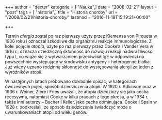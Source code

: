 +++
author = "dexter"
kategorie = [ "Nauka",]
date = "2008-02-21"
layout = "post"
tags = [ "historia",]
title = "Historia choroby"
url = "/2008/02/21/historia-choroby/"
lastmod = "2016-11-19T15:19:21+00:00"

+++

Termin _alergia_ został po raz pierwszy użyty przez Klemensa von Pirqueta w 1906 roku i oznaczał szkodliwe dla organizmu reakcje immunologiczne. Z kolei pojęcie _atopia_, użyte po raz pierwszy przez Cooke’a i Vander Vera w 1916 r., oznacza dziedziczną skłonność do rozwoju reakcji nadwrażliwości typu I, co wiąże się z wytwarzaniem przeciwciał IgE w odpowiedzi na powszechnie występujące w środowisku antygeny – heterogenne białka. Już wtedy uznano rodzinną skłonność do występowania alergii za jeden z wyróżników atopii.

W następnych latach próbowano dokładnie opisać, w kategoriach ówczesnych pojęć, sposób dziedziczenia atopii. W 1920 r. Adkinson oraz w 1936 r. Weiner, Ziere i Fries uważali, że atopia dziedziczy się jako cecha recesywna, natomiast Cooke w kilku pracach z tego okresu, a w 1934 r. także inni autorzy – Bucher i Keller, jako cecha dominująca. Cooke i Spain w 1928 r. podkreślali, że sposób dziedziczenia świadczyć może o uwarunkowaniach atopii od wielu genów.